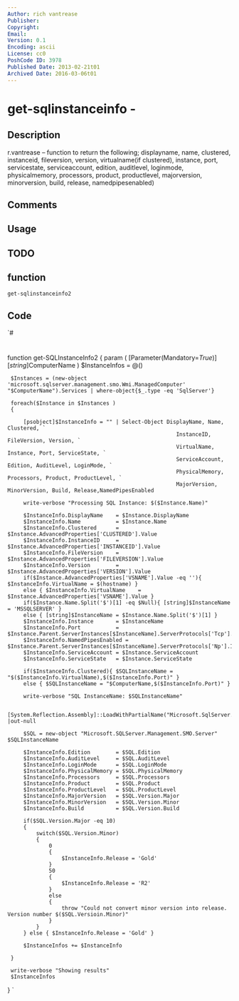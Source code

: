 ```yaml
---
Author: rich vantrease
Publisher: 
Copyright: 
Email: 
Version: 0.1
Encoding: ascii
License: cc0
PoshCode ID: 3978
Published Date: 2013-02-21t01
Archived Date: 2016-03-06t01
---
```


# get-sqlinstanceinfo - 

## Description

r.vantrease – function to return the following; displayname, name, clustered, instanceid, fileversion, version, virtualname(if clustered), instance, port, servicestate, serviceaccount, edition, auditlevel, loginmode, physicalmemory, processors, product, productlevel, majorversion, minorversion, build, release, namedpipesenabled)

## Comments



## Usage



## TODO



## function

`get-sqlinstanceinfo2`

## Code

`#
 #
 function get-SQLInstanceInfo2
 {
 	param
 	(
 		[Parameter(Mandatory=$True)][string]$ComputerName
 	)
 	$InstanceInfos = @()
 
     $Instances = (new-object 'microsoft.sqlserver.management.smo.Wmi.ManagedComputer' "$ComputerName").Services | where-object{$_.type -eq 'SqlServer'}
 
     foreach($Instance in $Instances )
     {
         
         [psobject]$InstanceInfo = "" | Select-Object DisplayName, Name, Clustered, `
                                                         InstanceID, FileVersion, Version, `
                                                         VirtualName, Instance, Port, ServiceState, `
                                                         ServiceAccount, Edition, AuditLevel, LoginMode, `
                                                         PhysicalMemory, Processors, Product, ProductLevel, `
                                                         MajorVersion, MinorVersion, Build, Release,NamedPipesEnabled
                                                     
         write-verbose "Processing SQL Instance: $($Instance.Name)"
         
         $InstanceInfo.DisplayName    = $Instance.DisplayName
         $InstanceInfo.Name           = $Instance.Name
         $InstanceInfo.Clustered      = $Instance.AdvancedProperties['CLUSTERED'].Value
         $InstanceInfo.InstanceID     = $Instance.AdvancedProperties['INSTANCEID'].Value
         $InstanceInfo.FileVersion    = $Instance.AdvancedProperties['FILEVERSION'].Value
         $InstanceInfo.Version        = $Instance.AdvancedProperties['VERSION'].Value
         if($Instance.AdvancedProperties['VSNAME'].Value -eq ''){ $InstanceInfo.VirtualName = $(hostname) }
         else { $InstanceInfo.VirtualName    = $Instance.AdvancedProperties['VSNAME'].Value }
         if($Instance.Name.Split('$')[1] -eq $Null){ [string]$InstanceName = 'MSSQLSERVER' }
         else { [string]$InstanceName = $Instance.Name.Split('$')[1] }
         $InstanceInfo.Instance       = $InstanceName
         $InstanceInfo.Port           = $Instance.Parent.ServerInstances[$InstanceName].ServerProtocols['Tcp'].IPAddresses['IPALL'].IPAddressProperties['TcpPort'].Value
         $InstanceInfo.NamedPipesEnabled = $Instance.Parent.ServerInstances[$InstanceName].ServerProtocols['Np'].IsEnabled
         $InstanceInfo.ServiceAccount = $Instance.ServiceAccount
         $InstanceInfo.ServiceState   = $Instance.ServiceState
         
         if($InstanceInfo.Clustered){ $SQLInstanceName = "$($InstanceInfo.VirtualName),$($InstanceInfo.Port)" }
         else { $SQLInstanceName = "$ComputerName,$($InstanceInfo.Port)" }
         
         write-verbose "SQL InstanceName: $SQLInstanceName"
         
         [System.Reflection.Assembly]::LoadWithPartialName("Microsoft.SqlServer.Smo") |out-null
 
         $SQL = new-object "Microsoft.SQLServer.Management.SMO.Server" $SQLInstanceName
 
         $InstanceInfo.Edition        = $SQL.Edition
         $InstanceInfo.AuditLevel     = $SQL.AuditLevel
         $InstanceInfo.LoginMode      = $SQL.LoginMode
         $InstanceInfo.PhysicalMemory = $SQL.PhysicalMemory
         $InstanceInfo.Processors     = $SQL.Processors
         $InstanceInfo.Product        = $SQL.Product
         $InstanceInfo.ProductLevel   = $SQL.ProductLevel
         $InstanceInfo.MajorVersion   = $SQL.Version.Major
         $InstanceInfo.MinorVersion   = $SQL.Version.Minor
         $InstanceInfo.Build          = $SQL.Version.Build
         
         if($SQL.Version.Major -eq 10)
         {
             switch($SQL.Version.Minor)
             {
                 0
                 {
                     $InstanceInfo.Release = 'Gold'
                 }
                 50
                 {
                     $InstanceInfo.Release = 'R2'
                 }
                 else
                 {
                     throw "Could not convert minor version into release.  Version number $($SQL.Versioin.Minor)"
                 }
             }
         } else { $InstanceInfo.Release = 'Gold' }
          
         $InstanceInfos += $InstanceInfo
         
     }
 
     write-verbose "Showing results"
     $InstanceInfos
 }
`

